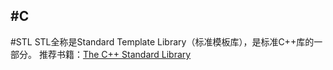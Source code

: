 #C
---



#STL
STL全称是Standard Template Library（标准模板库），是标准C++库的一部分。
推荐书籍：[The C++ Standard Library](http://www.china-pub.com/7645)



